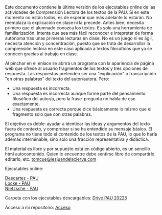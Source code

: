 Este documento contiene la última versión de los ejecutables online de las actividades de Comprensión Lectora de los textos de la PAU.
Si en este momento no están todos, es de esperar que más adelante lo estarán.
No reemplaza la explicación en clase ni la precede. Antes bien, necesita primero que el alumnado conozca los textos. Es solo una herramienta de familiarización. Intenta que sea más fácil reconocer e intepretar de forma autónoma tras unas primeras lecturas en clase.
No es un juego ni es ágil, necesita atención y concentración, puesto que se trata de desarrollar la comprensión lectora en este caso aplicada a textos filosóficos que ya se conocen gracias al trabajo en clase. 

Al pinchar en el enlace se abrirá un programa con la apariencia de página web que ofrece al usuario fragmentos de los textos y tres opciones de respuesta.
Las respuestas pretenden ser una "explicación" o transcripción "en otras palabras" del texto del autor/autora. Pero:
- Una respuesta es incorrecta.
- Una respuesta es incorrecta aunque forme parte del pensamiento filosófico del autor/a, pero la frase-pregunta no habla de eso exactamente.
- Una respuesta es correcta porque dice básicamente lo mismo que el fragmento solo que con otras palabras.
  
El objetivo es doble: ayudar a identicar las ideas y argumentos del texto fuera de contexto, y comprobar si se ha entendido su mensaje básico.
El programa no tiene todo el contenido de los textos de la PAU, lo que lo haría además interminable, sino solo una fracción representativa y didáctica.

El material es libre y por supuesto está en código abierto, es un sencillo html autocontenido. Quien lo encuentre debe sentirse libre de compartirlo, editarlo, etc. 
tomcue@iesjuandelacierva.com

Ejecutables online:

<a href="https://vertice1971.github.io/Historia_de_la_Filosofia/Descartes-PAU.html" target="_blank">Descartes - PAU</a>  
<a href="https://vertice1971.github.io/Historia_de_la_Filosofia/Locke-PAU.html" target="_blank">Locke - PAU</a>  
<a href="https://vertice1971.github.io/Historia_de_la_Filosofia/Nietzsche-PAU.html" target="_blank">Nietzsche - PAU</a>  

Carpeta con los ejecutables descargables:
[Drive PAU 20225](https://drive.google.com/drive/folders/1OUq3ROVlcuyVU-GrKotE7rxj0IwzqxHZ?usp=sharing)

Acceso a mi repositorio:
[Acceso](https://github.com/Vertice1971 )




